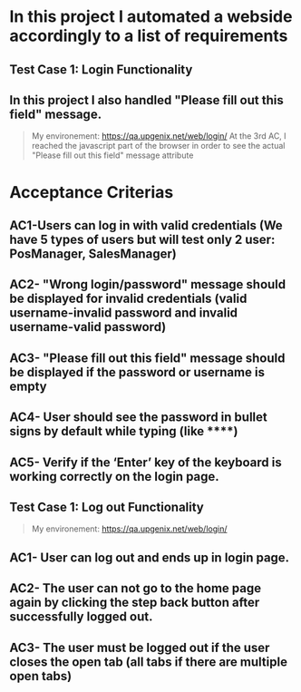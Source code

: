 # In this project I automated a webside accordingly to a list of requirements

## Test Case 1: Login Functionality

## In this project I also handled "Please fill out this field" message.
> My environement: https://qa.upgenix.net/web/login/
> At the 3rd AC, I reached the javascript part of the browser in order to see the actual "Please fill out this field" message attribute

# Acceptance Criterias
## AC1-Users can log in with valid credentials (We have 5 types of users but will test only 2 user: PosManager, SalesManager)

## AC2- "Wrong login/password" message should be displayed for invalid credentials (valid username-invalid password and invalid username-valid password)

## AC3- "Please fill out this field" message should be displayed if the password or username is empty

## AC4- User should see the password in bullet signs by default while typing (like ****)

## AC5- Verify if the ‘Enter’ key of the keyboard is working correctly on the login page.



## Test Case 1: Log out Functionality
> My environement: https://qa.upgenix.net/web/login/

## AC1- User can log out and ends up in login page.

## AC2- The user can not go to the home page again by clicking the step back button after successfully logged out.

## AC3- The user must be logged out if the user closes the open tab (all tabs if there are multiple open tabs)
